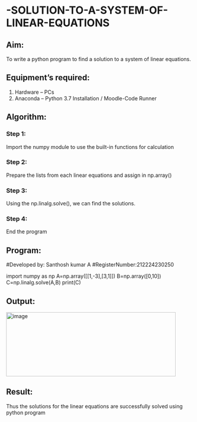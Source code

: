 # -SOLUTION-TO-A-SYSTEM-OF-LINEAR-EQUATIONS
## Aim:
To write a python program to find a solution to a system of linear equations.
## Equipment’s required:
1. 	Hardware – PCs
2. 	Anaconda – Python 3.7 Installation / Moodle-Code Runner
## Algorithm:
### Step 1: 
Import the numpy module to use the built-in functions for calculation
### Step 2: 
Prepare the lists from each linear equations and assign in np.array()
### Step 3: 
Using the np.linalg.solve(), we can find the solutions.
### Step 4: 
End the program
## Program:
#Developed by: Santhosh kumar A
#RegisterNumber:212224230250


import numpy as np
A=np.array([[1,-3],[3,1]])
B=np.array([0,10])
C=np.linalg.solve(A,B)
print(C)

## Output:
<img width="458" height="173" alt="image" src="https://github.com/user-attachments/assets/0e42e30a-1c73-44de-bfba-31ef5f03e74e" />

## Result: 
Thus the solutions for the linear equations are successfully solved using python program

